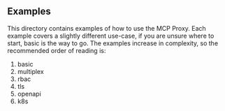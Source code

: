 ## Examples

This directory contains examples of how to use the MCP Proxy. Each example covers a slightly different use-case, if you are unsure where to start, basic is the way to go. The examples increase in complexity, so the recommended order of reading is:

1. basic
2. multiplex
3. rbac
4. tls
5. openapi
6. k8s


